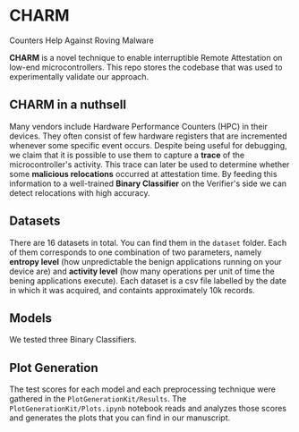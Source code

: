 # CHARM
Counters Help Against Roving Malware

**CHARM** is a novel technique to enable interruptible Remote Attestation on low-end microcontrollers. This repo stores the codebase that was used to experimentally validate our approach.

## CHARM in a nuthsell
Many vendors include Hardware Performance Counters (HPC) in their devices. They often consist of few hardware registers that are incremented whenever some specific event occurs. Despite being useful for debugging, we claim that it is possible to use them to capture a **trace** of the microcontroller's activity. This trace can later be used to determine whether some **malicious relocations** occurred at attestation time. By feeding this information to a well-trained **Binary Classifier** on the Verifier's side we can detect relocations with high accuracy.

## Datasets
There are 16 datasets in total. You can find them in the ```dataset``` folder. Each of them corresponds to one combination of two parameters, namely **entropy level** (how unpredictable the benign applications running on your device are) and **activity level** (how many operations per unit of time the bening applications execute). Each dataset is a csv file labelled by the date in which it was acquired, and containts approximately 10k records.

## Models
We tested three Binary Classifiers. 

## Plot Generation
The test scores for each model and each preprocessing technique were gathered in the ```PlotGenerationKit/Results```. The ```PlotGenerationKit/Plots.ipynb``` notebook reads and analyzes those scores and generates the plots that you can find in our manuscript.
